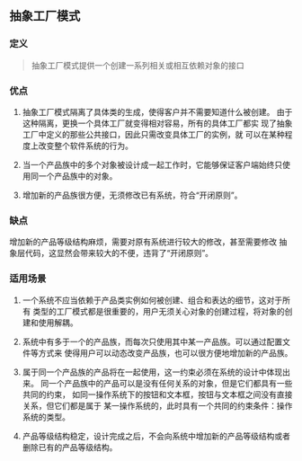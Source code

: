 ## 抽象工厂模式

### 定义
> 抽象工厂模式提供一个创建一系列相关或相互依赖对象的接口

### 优点
  1. 抽象工厂模式隔离了具体类的生成，使得客户并不需要知道什么被创建。
     由于这种隔离，更换一个具体工厂就变得相对容易，所有的具体工厂都实
     现了抽象工厂中定义的那些公共接口，因此只需改变具体工厂的实例，就
     可以在某种程度上改变整个软件系统的行为。
  
  2. 当一个产品族中的多个对象被设计成一起工作时，它能够保证客户端始终只使用同一个产品族中的对象。
  
  3. 增加新的产品族很方便，无须修改已有系统，符合“开闭原则”。

### 缺点
  增加新的产品等级结构麻烦，需要对原有系统进行较大的修改，甚至需要修改
  抽象层代码，这显然会带来较大的不便，违背了“开闭原则”。
  
### 适用场景
  1. 一个系统不应当依赖于产品类实例如何被创建、组合和表达的细节，这对于所有
     类型的工厂模式都是很重要的，用户无须关心对象的创建过程，将对象的创建和使用解耦。
  
  2. 系统中有多于一个的产品族，而每次只使用其中某一产品族。可以通过配置文件等方式来
     使得用户可以动态改变产品族，也可以很方便地增加新的产品族。
  
  3. 属于同一个产品族的产品将在一起使用，这一约束必须在系统的设计中体现出来。
     同一个产品族中的产品可以是没有任何关系的对象，但是它们都具有一些共同的约束，
     如同一操作系统下的按钮和文本框，按钮与文本框之间没有直接关系，但它们都是属于
     某一操作系统的，此时具有一个共同的约束条件：操作系统的类型。
  
  4. 产品等级结构稳定，设计完成之后，不会向系统中增加新的产品等级结构或者删除已有的产品等级结构。
